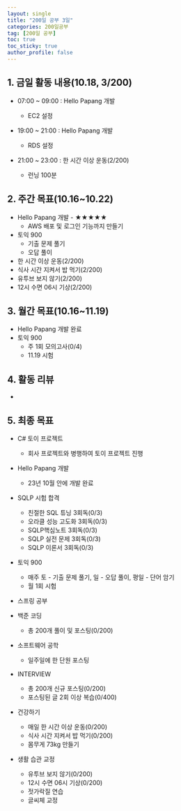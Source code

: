 ```yaml
---
layout: single
title: "200일 공부 3일"
categories: 200일공부
tag: [200일 공부]
toc: true
toc_sticky: true
author_profile: false
---
```


## 1. 금일 활동 내용(10.18, 3/200)

* 07:00 ~ 09:00 : Hello Papang 개발
  * EC2 설정

* 19:00 ~ 21:00 : Hello Papang 개발
  * RDS 설정

* 21:00 ~ 23:00 : 한 시간 이상 운동(2/200)
  * 런닝 100분




##  2. 주간 목표(10.16~10.22)

* Hello Papang 개발 - ★★★★★
  * AWS 배포 및 로그인 기능까지 만들기
* 토익 900
  * 기출 문제 풀기
  * 오답 풀이
* 한 시간 이상 운동(2/200)
* 식사 시간 지켜서 밥 먹기(2/200)
* 유투브 보지 않기(2/200)
* 12시 수면 06시 기상(2/200)



## 3. 월간 목표(10.16~11.19)

* Hello Papang 개발 완료
* 토익 900
  * 주 1회 모의고사(0/4)
  * 11.19 시험



## 4. 활동 리뷰

* 



## 5. 최종 목표

* C# 토이 프로젝트
  * 회사 프로젝트와 병행하여 토이 프로젝트 진행

* Hello Papang 개발
  * 23년 10월 안에 개발 완료
* SQLP 시험 합격
  * 친절한 SQL 튜닝 3회독(0/3)
  * 오라클 성능 고도화 3회독(0/3)
  * SQLP핵심노트 3회독(0/3)
  * SQLP 실전 문제 3회독(0/3)
  * SQLP 이론서 3회독(0/3)
* 토익 900
  * 매주 토 - 기출 문제 풀기, 일 - 오답 풀이, 평일 - 단어 암기
  * 월 1회 시험

* 스프링 공부


* 백준 코딩
  * 총 200개 풀이 및 포스팅(0/200)
* 소프트웨어 공학
  * 일주일에 한 단원 포스팅
* INTERVIEW
  * 총 200개 신규 포스팅(0/200)
  * 포스팅된 글 2회 이상 복습(0/400)
* 건강하기
  * 매일 한 시간 이상 운동(0/200)
  * 식사 시간 지켜서 밥 먹기(0/200)
  * 몸무게 73kg 만들기
* 생활 습관 교정
  * 유투브 보지 않기(0/200)
  * 12시 수면 06시 기상(0/200)
  * 젓가락질 연습
  * 글씨체 교정



